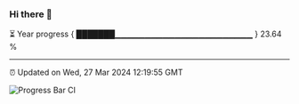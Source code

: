### Hi there 👋

⏳ Year progress { ███████▁▁▁▁▁▁▁▁▁▁▁▁▁▁▁▁▁▁▁▁▁▁▁ } 23.64 %

---

⏰ Updated on Wed, 27 Mar 2024 12:19:55 GMT

![Progress Bar CI](https://github.com/liununu/liununu/workflows/Progress%20Bar%20CI/badge.svg)

